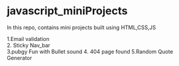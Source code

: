 # javascript_miniProjects
In this repo, contains mini projects built using HTML,CSS,JS

1.Email validation   
2. Sticky Nav_bar  
3.pubgy Fun with Bullet sound
4. 404 page found
5.Random Quote Generator
   
  
 
